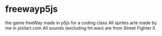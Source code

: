# freewayp5js
the game freeWay made in p5js for a coding class
All sprites arte made by me in pixilart.com
All sounds (excluding hit.wav) are from Street Fighter II.
